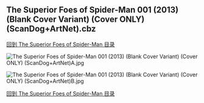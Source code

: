 ## The Superior Foes of Spider-Man 001 (2013) (Blank Cover Variant) (Cover ONLY) (ScanDog+ArtNet).cbz


[回到 The Superior Foes of Spider-Man 目录](https://github.com/alicewish/markdown/blob/master/series/Superior-Foes-of-Spider-Man.md)


![The Superior Foes of Spider-Man 001 (2013) (Blank Cover Variant) (Cover ONLY) (ScanDog+ArtNet)A.jpg](https://wx1.sinaimg.cn/large/6a9fdecaly1fr0y1v8dtbj21401padmj.jpg)

![The Superior Foes of Spider-Man 001 (2013) (Blank Cover Variant) (Cover ONLY) (ScanDog+ArtNet)B.jpg](https://wx1.sinaimg.cn/large/6a9fdecaly1fr0y1x758wj21401paq3t.jpg)

[回到 The Superior Foes of Spider-Man 目录](https://github.com/alicewish/markdown/blob/master/series/Superior-Foes-of-Spider-Man.md)

